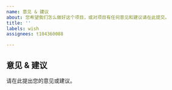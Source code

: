 ```yaml
---
name: 意见 & 建议
about: 您希望我们怎么做好这个项目，或对项目有任何意见和建议请在此提交。
title: ''
labels: wish
assignees: t104360088

---
```


## 意见 & 建议
请在此提出您的意见或建议。
